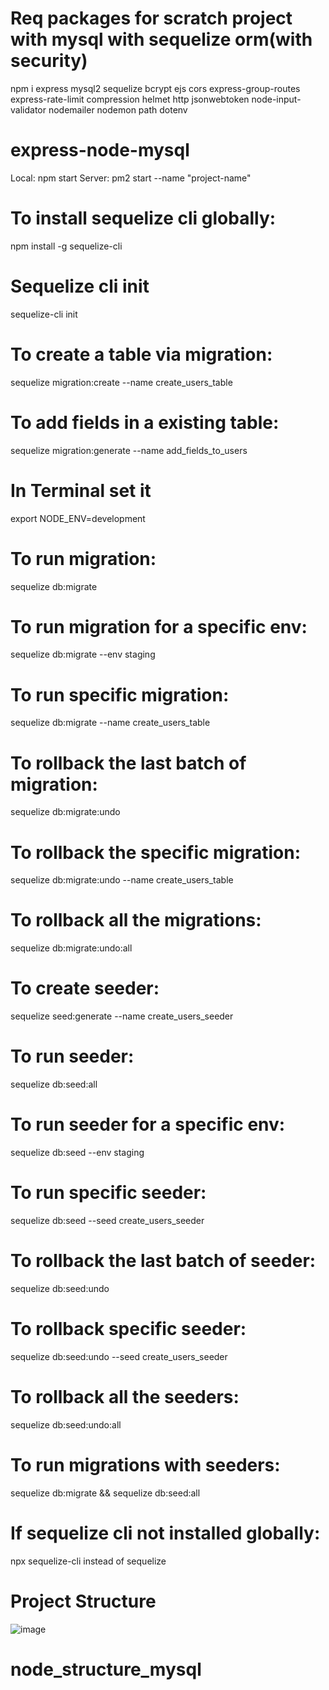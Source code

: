 # Req packages for scratch project with mysql with sequelize orm(with security)
npm i express mysql2 sequelize bcrypt ejs cors express-group-routes express-rate-limit compression helmet http jsonwebtoken node-input-validator nodemailer nodemon path dotenv

# express-node-mysql
Local: npm start
Server: pm2 start --name "project-name"

# To install sequelize cli globally:
npm install -g sequelize-cli

# Sequelize cli init
sequelize-cli init 

# To create a table via migration:
sequelize migration:create --name create_users_table

# To add fields in a existing table:
sequelize migration:generate --name add_fields_to_users

# In Terminal set it 
export NODE_ENV=development

# To run migration:
sequelize db:migrate

# To run migration for a specific env:
sequelize db:migrate --env staging

# To run specific migration:
sequelize db:migrate --name create_users_table

# To rollback the last batch of migration:
sequelize db:migrate:undo

# To rollback the specific migration:
sequelize db:migrate:undo --name create_users_table

# To rollback all the migrations:
sequelize db:migrate:undo:all

# To create seeder:
sequelize seed:generate --name create_users_seeder

# To run seeder:
sequelize db:seed:all

# To run seeder for a specific env:
sequelize db:seed --env staging

# To run specific seeder:
sequelize db:seed --seed create_users_seeder

# To rollback the last batch of seeder:
sequelize db:seed:undo

# To rollback specific seeder:
sequelize db:seed:undo --seed create_users_seeder

# To rollback all the seeders:
sequelize db:seed:undo:all

# To run migrations with seeders:
sequelize db:migrate && sequelize db:seed:all

# If sequelize cli not installed globally:
npx sequelize-cli
instead of
sequelize

# Project Structure
![image](https://github.com/user-attachments/assets/656cf993-8cb7-4f9b-b6be-057af42f01df)

# node_structure_mysql
